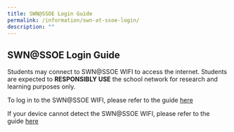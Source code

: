 ```yaml
---
title: SWN@SSOE Login Guide
permalink: /information/swn-at-ssoe-login/
description: ""
---
```



SWN@SSOE Login Guide
--------------------

Students may connect to SWN@SSOE WIFI to access the internet. Students are expected to **RESPONSIBLY USE** the school network for research and learning purposes only.   
  
  
  
To log in to the SWN@SSOE WIFI, please refer to the guide [here](/files/Hildan%20Matters/SWN%20SSOE%20Login%20Guide.pdf)
  
If your device cannot detect the SWN@SSOE WIFI, please refer to the guide [here](/files/Hildan%20Matters/SWN24GSSOE%20Login%20Guide.pdf)